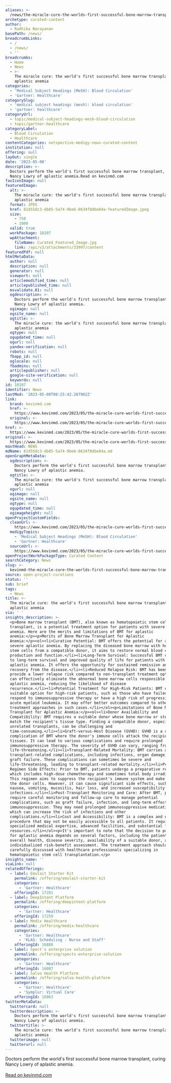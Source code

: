 ```yaml
---
aliases: >-
  /news/the-miracle-cure-the-worlds-first-successful-bone-marrow-transplant-for-aplastic-anemia
archetype: curated-content
author:
  - Radhika Narayanan
basePath: /news/
breadcrumbLinks:
  - /
  - /news/
  - ''
breadcrumbs:
  - Home
  - News
  - >-
    The miracle cure: the world's first successful bone marrow transplant for
    aplastic anemia
categories:
  - 'Medical Subject Headings (MeSH): Blood Circulation'
  - 'Gartner: Healthcare'
categorySlug:
  - 'medical subject headings (mesh): blood circulation'
  - 'gartner: healthcare'
categoryUrl:
  - topic/medical-subject-headings-mesh-blood-circulation
  - topic/gartner-healthcare
categoryLabel:
  - Blood Circulation
  - Healthcare
contentCategories: netspective-medigy-news-curated-content
institution: null
offering: null
layOut: single
date: '2023-05-08'
description: >-
  Doctors perform the world's first successful bone marrow transplant, curing
  Nancy Lowry of aplastic anemia.Read on kevinmd.com
favIconImage: null
featuredImage:
  alt: >-
    The miracle cure: the world's first successful bone marrow transplant for
    aplastic anemia
  format: JPEG
  href: 81d55dc3-db85-5a74-9be6-8634f8dbe84a-featuredImage.jpeg
  size:
    - 750
    - 1000
  valid: true
  workPackage: 18107
  wpAttachment:
    fileName: Curated_Featured_Image.jpg
    link: /api/v3/attachments/33997/content
featuredPdf: null
htmlMetaData:
  author: null
  description: null
  generator: null
  viewport: null
  articlemodified_time: null
  articlepublished_time: null
  msvalidate.01: null
  ogdescription: >-
    Doctors perform the world's first successful bone marrow transplant, curing
    Nancy Lowry of aplastic anemia.
  ogimage: null
  ogsite_name: null
  ogtitle: >-
    The miracle cure: the world's first successful bone marrow transplant for
    aplastic anemia
  ogtype: null
  ogupdated_time: null
  ogurl: null
  yandex-verification: null
  robots: null
  fbapp_id: null
  oglocale: null
  fbadmins: null
  articlepublisher: null
  google-site-verification: null
  keywords: null
id: 18107
identifier: News
lastMod: '2023-05-08T08:25:42.267962Z'
link:
  brand: kevinmd.com
  href: >-
    https://www.kevinmd.com/2023/05/the-miracle-cure-worlds-first-successful-bone-marrow-transplant-for-aplastic-anemia.html
  original: >-
    https://www.kevinmd.com/2023/05/the-miracle-cure-worlds-first-successful-bone-marrow-transplant-for-aplastic-anemia.html
href: >-
  https://www.kevinmd.com/2023/05/the-miracle-cure-worlds-first-successful-bone-marrow-transplant-for-aplastic-anemia.html
original: >-
  https://www.kevinmd.com/2023/05/the-miracle-cure-worlds-first-successful-bone-marrow-transplant-for-aplastic-anemia.html
mastHead: NEWS
mdName: 81d55dc3-db85-5a74-9be6-8634f8dbe84a.md
openGraphMetaData:
  ogdescription: >-
    Doctors perform the world's first successful bone marrow transplant, curing
    Nancy Lowry of aplastic anemia.
  ogtitle: >-
    The miracle cure: the world's first successful bone marrow transplant for
    aplastic anemia
  ogurl: null
  ogimage: null
  ogsite_name: null
  ogtype: null
  ogupdated_time: null
  ogimageheight: null
openProjectCustomFields:
  cleanUrl: >-
    https://www.kevinmd.com/2023/05/the-miracle-cure-worlds-first-successful-bone-marrow-transplant-for-aplastic-anemia.html
  medigyTopics:
    - 'Medical Subject Headings (MeSH): Blood Circulation'
    - 'Gartner: Healthcare'
  sourceUrl: >-
    https://www.kevinmd.com/2023/05/the-miracle-cure-worlds-first-successful-bone-marrow-transplant-for-aplastic-anemia.html
openProjectWorkPackageType: Curated Content
searchCategory: News
slug: >-
  kevinmd-the-miracle-cure-the-worlds-first-successful-bone-marrow-transplant-for-aplastic-anemia
source: open-project-curations
status: ''
sub: brief
tags:
  - News
title: >-
  The miracle cure: the world's first successful bone marrow transplant for
  aplastic anemia
via: ' '
insights_description: >-
  <p>Bone marrow transplant (BMT), also known as hematopoietic stem cell
  transplant, is a potential treatment option for patients with severe aplastic
  anemia. Here are the merits and limitations of BMT for aplastic
  anemia:</p><p>Merits of Bone Marrow Transplant for Aplastic
  Anemia:</p><ol><li>Curative Potential: BMT offers the potential for a cure in
  severe aplastic anemia. By replacing the diseased bone marrow with healthy
  stem cells from a compatible donor, it aims to restore normal blood cell
  production and function.</li><li>Long-Term Survival: Successful BMT can lead
  to long-term survival and improved quality of life for patients with severe
  aplastic anemia. It offers the opportunity for sustained remission and
  recovery from the disease.</li><li>Reduced Relapse Risk: BMT has been shown to
  provide a lower relapse risk compared to non-transplant treatment options. It
  can effectively eliminate the abnormal bone marrow cells responsible for
  aplastic anemia, reducing the likelihood of disease
  recurrence.</li><li>Potential Treatment for High-Risk Patients: BMT can be a
  suitable option for high-risk patients, such as those who have failed to
  respond to immunosuppressive therapy or have a high risk of progression to
  acute myeloid leukemia. It may offer better outcomes compared to other
  treatment approaches in such cases.</li></ol><p>Limitations of Bone Marrow
  Transplant for Aplastic Anemia:</p><ol><li>Donor Availability and
  Compatibility: BMT requires a suitable donor whose bone marrow or stem cells
  match the recipient's tissue type. Finding a compatible donor, especially for
  unrelated transplants, can be challenging and
  time-consuming.</li><li>Graft-versus-Host Disease (GVHD): GVHD is a common
  complication of BMT where the donor's immune cells attack the recipient's
  tissues. It can lead to various complications and require prolonged
  immunosuppressive therapy. The severity of GVHD can vary, ranging from mild to
  life-threatening.</li><li>Transplant-Related Mortality: BMT carries a risk of
  transplant-related complications, including infections, organ damage, and
  graft failure. These complications can sometimes be severe and
  life-threatening, leading to transplant-related mortality.</li><li>Preparative
  Regimen Side Effects: Prior to BMT, patients undergo a preparative regimen,
  which includes high-dose chemotherapy and sometimes total body irradiation.
  This regimen aims to suppress the recipient's immune system and make space for
  the donor cells. However, it can cause significant side effects, such as
  nausea, vomiting, mucositis, hair loss, and increased susceptibility to
  infections.</li><li>Post-Transplant Monitoring and Care: After BMT, patients
  require careful monitoring and follow-up care to manage potential
  complications, such as graft failure, infection, and long-term effects of
  immunosuppression. They may need prolonged immunosuppressive medications,
  which can increase the risk of infections and other
  complications.</li><li>Cost and Accessibility: BMT is a complex and expensive
  procedure that may not be easily accessible to all patients. It requires
  specialized medical expertise, advanced facilities, and substantial financial
  resources.</li></ol><p>It's important to note that the decision to pursue BMT
  for aplastic anemia depends on several factors, including the patient's
  overall health, disease severity, availability of a suitable donor, and
  individualized risk-benefit assessment. The treatment approach should be
  carefully discussed with healthcare professionals specializing in
  hematopoietic stem cell transplantation.</p>
insights_name: ''
viaLink: null
relatedOfferings:
  - label: Emulait Starter Kit
    permalink: /offering/emulait-starter-kit
    categories:
      - 'Gartner: Healthcare'
    offeringId: 17281
  - label: DeepIntent Platform
    permalink: /offering/deepintent-platform
    categories:
      - 'Gartner: Healthcare'
    offeringId: 17259
  - label: Medix Healthcare
    permalink: /offering/medix-healthcare
    categories:
      - 'Gartner: Healthcare'
      - 'KLAS: Scheduling - Nurse and Staff'
    offeringId: 16888
  - label: Spect's enterprise solution
    permalink: /offering/spects-enterprise-solution
    categories:
      - 'Gartner: Healthcare'
    offeringId: 16087
  - label: Salvo Health Platform
    permalink: /offering/salvo-health-platform
    categories:
      - 'Gartner: Healthcare'
      - 'Symplur: Virtual Care'
    offeringId: 16063
twitterMetaData:
  twittercard: null
  twitterdescription: >-
    Doctors perform the world's first successful bone marrow transplant, curing
    Nancy Lowry of aplastic anemia.
  twittertitle: >-
    The miracle cure: the world's first successful bone marrow transplant for
    aplastic anemia
  twitterimage: null
  twitterurl: null
---
```

<p>Doctors perform the world's first successful bone marrow transplant, curing Nancy Lowry of aplastic anemia.<br/><br/><a target="_blank" href=https://www.kevinmd.com/2023/05/the-miracle-cure-worlds-first-successful-bone-marrow-transplant-for-aplastic-anemia.html>Read on kevinmd.com</a></p>